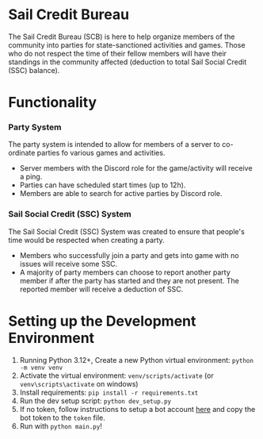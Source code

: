 # Sail Credit Bureau

The Sail Credit Bureau (SCB) is here to help organize members of the community into parties for state-sanctioned activities and games. Those who do not respect the time of their fellow members will have their standings in the community affected (deduction to total Sail Social Credit (SSC) balance).

# Functionality

### Party System

The party system is intended to allow for members of a server to co-ordinate parties fo various games and activities.

- Server members with the Discord role for the game/activity will receive a ping.
- Parties can have scheduled start times (up to 12h).
- Members are able to search for active parties by Discord role.

### Sail Social Credit (SSC) System

The Sail Social Credit (SSC) System was created to ensure that people's time would be respected when creating a party.

- Members who successfully join a party and gets into game with no issues will receive some SSC.
- A majority of party members can choose to report another party member if after the party has started and they are not present. The reported member will receive a deduction of SSC.

# Setting up the Development Environment

1. Running Python 3.12+, Create a new Python virtual environment: `python -m venv venv`
2. Activate the virtual environment: `venv/scripts/activate` (or `venv\scripts\activate` on windows)
3. Install requirements: `pip install -r requirements.txt`
4. Run the dev setup script: `python dev_setup.py`
5. If no token, follow instructions to setup a bot account [here](https://discordpy.readthedocs.io/en/stable/discord.html) and copy the bot token to the `token` file.
6. Run with `python main.py`!
